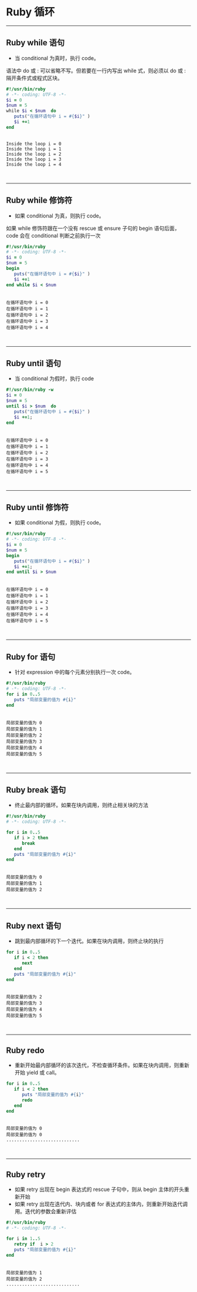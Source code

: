 # Ruby 循环



---

## Ruby while 语句
- 当 conditional 为真时，执行 code。
<aside class="notes">
	语法中 do 或 : 可以省略不写。但若要在一行内写出 while 式，则必须以 do 或 : 隔开条件式或程式区块。

</aside>

```ruby
#!/usr/bin/ruby
# -*- coding: UTF-8 -*-
$i = 0
$num = 5
while $i < $num  do
   puts("在循环语句中 i = #{$i}" )
   $i +=1
end
```

<div class="fragment fade-in-then-out">
  <pre>
    <code class="hljs" data-trim data-line-numbers="4,8-11">
Inside the loop i = 0
Inside the loop i = 1
Inside the loop i = 2
Inside the loop i = 3
Inside the loop i = 4
    </code>
  </pre>

</div>

---

## Ruby while 修饰符

- 如果 conditional 为真，则执行 code。

<aside class="notes">
  如果 while 修饰符跟在一个没有 rescue 或 ensure 子句的 begin 语句后面，code 会在 conditional 判断之前执行一次
</aside>

```ruby
#!/usr/bin/ruby
# -*- coding: UTF-8 -*-
$i = 0
$num = 5
begin
   puts("在循环语句中 i = #{$i}" )
   $i +=1
end while $i < $num
```

<div class="fragment fade-in-then-out">
  <pre>
    <code class="hljs" data-trim data-line-numbers="4,8-11">
在循环语句中 i = 0
在循环语句中 i = 1
在循环语句中 i = 2
在循环语句中 i = 3
在循环语句中 i = 4
    </code>
  </pre>

</div>

---

## Ruby until 语句
- 当 conditional 为假时，执行 code


```ruby
#!/usr/bin/ruby -w
$i = 0
$num = 5
until $i > $num  do
   puts("在循环语句中 i = #{$i}" )
   $i +=1;
end
```
<div class="fragment fade-in-then-out">
  <pre>
    <code class="hljs" data-trim data-line-numbers="4,8-11">
在循环语句中 i = 0
在循环语句中 i = 1
在循环语句中 i = 2
在循环语句中 i = 3
在循环语句中 i = 4
在循环语句中 i = 5
    </code>
  </pre>

</div>

---

## Ruby until 修饰符

- 如果 conditional 为假，则执行 code。


```ruby
#!/usr/bin/ruby
# -*- coding: UTF-8 -*-
$i = 0
$num = 5
begin
   puts("在循环语句中 i = #{$i}" )
   $i +=1;
end until $i > $num
```
<div class="fragment fade-in-then-out">
  <pre>
    <code class="hljs" data-trim data-line-numbers="4,8-11">
在循环语句中 i = 0
在循环语句中 i = 1
在循环语句中 i = 2
在循环语句中 i = 3
在循环语句中 i = 4
在循环语句中 i = 5
    </code>
  </pre>

</div>

---

## Ruby for 语句

- 针对 expression 中的每个元素分别执行一次 code。

```ruby
#!/usr/bin/ruby
# -*- coding: UTF-8 -*-
for i in 0..5
   puts "局部变量的值为 #{i}"
end
```
<div class="fragment fade-in-then-out">
  <pre>
    <code class="hljs" data-trim data-line-numbers="4,8-11">
局部变量的值为 0
局部变量的值为 1
局部变量的值为 2
局部变量的值为 3
局部变量的值为 4
局部变量的值为 5
    </code>
  </pre>

</div>

--- 

## Ruby break 语句

- 终止最内部的循环。如果在块内调用，则终止相关块的方法

```ruby
#!/usr/bin/ruby
# -*- coding: UTF-8 -*-

for i in 0..5
   if i > 2 then
      break
   end
   puts "局部变量的值为 #{i}"
end
```

<div class="fragment fade-in-then-out">
  <pre>
    <code class="hljs" data-trim data-line-numbers="4,8-11">
局部变量的值为 0
局部变量的值为 1
局部变量的值为 2
    </code>
  </pre>

</div>

---

## Ruby next 语句

- 跳到最内部循环的下一个迭代。如果在块内调用，则终止块的执行

```ruby
for i in 0..5
   if i < 2 then
      next
   end
   puts "局部变量的值为 #{i}"
end
```

<div class="fragment fade-in-then-out">
  <pre>
    <code class="hljs" data-trim data-line-numbers="4,8-11">
局部变量的值为 2
局部变量的值为 3
局部变量的值为 4
局部变量的值为 5
    </code>
  </pre>

</div>

---

## Ruby redo
- 重新开始最内部循环的该次迭代，不检查循环条件。如果在块内调用，则重新开始 yield 或 call。

```ruby
for i in 0..5
   if i < 2 then
      puts "局部变量的值为 #{i}"
      redo
   end
end
```

<div class="fragment fade-in-then-out">
  <pre>
    <code class="hljs" data-trim data-line-numbers="4,8-11">
局部变量的值为 0
局部变量的值为 0
............................
    </code>
  </pre>

</div>

---
## Ruby retry

- 如果 retry 出现在 begin 表达式的 rescue 子句中，则从 begin 主体的开头重新开始
- 如果 retry 出现在迭代内、块内或者 for 表达式的主体内，则重新开始迭代调用。迭代的参数会重新评估

```ruby
#!/usr/bin/ruby
# -*- coding: UTF-8 -*-

for i in 1..5
   retry if  i > 2
   puts "局部变量的值为 #{i}"
end

```

<div class="fragment fade-in-then-out">
  <pre>
    <code class="hljs" data-trim data-line-numbers="4,8-11">
局部变量的值为 1
局部变量的值为 2
............................
    </code>
  </pre>

</div>